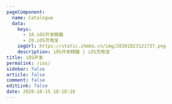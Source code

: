```yaml
---
pageComponent:
  name: Catalogue
  data:
    keys:
      - 10.iOS开发精髓
      - 20.iOS充电宝
    imgUrl: https://static.zhmbo.cn/img/20201023121737.png
    description: iOS开发精髓 | iOS充电宝
title: iOS开发
permalink: /ios/
sidebar: false
article: false
comment: false
editLink: false
date: 2020-10-15 18:18:18
---
```

